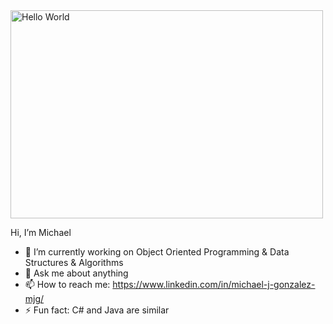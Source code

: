 <div>
<!DOCTYPE html>
 <html>
 <body>
<img src="https://miro.medium.com/max/1400/1*U-R58ahr5dtAvtSLGK2wXg.png" alt ="Hello World" width="500" height ="333"> </img> 
 </div>
 </body>
 </html>
<div> 
 <p> Hi, I’m Michael <br>
 </p> 
</div>
<!--MichaelJGonzalez/MichaelJGonzalez** is a ✨ _special_ ✨ repository because its `README.md` (this file) appears on your GitHub profile.//-->
<!--Here are some ideas to get you started:-->

- 🔭 I’m currently working on Object Oriented Programming & Data Structures & Algorithms
- 💬 Ask me about anything
- 📫 How to reach me: https://www.linkedin.com/in/michael-j-gonzalez-mjg/
- ⚡ Fun fact: C# and Java are similar

